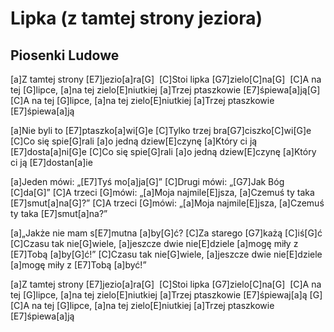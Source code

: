 # Lipka (z tamtej strony jeziora)
## Piosenki Ludowe


[a]Z tamtej strony [E7]jezio[a]ra[G] 
[C]Stoi lipka [G7]zielo[C]na[G] 
[C]A na tej [G]lipce, [a]na tej zielo[E]niutkiej
[a]Trzej ptaszkowie [E7]śpiewa[a]ją[G] 
[C]A na tej [G]lipce, [a]na tej zielo[E]niutkiej
[a]Trzej ptaszkowie [E7]śpiewa[a]ją

[a]Nie byli to [E7]ptaszko[a]wi[G]e
[C]Tylko trzej bra[G7]ciszko[C]wi[G]e
[C]Co się spie[G]rali [a]o jedną dziew[E]czynę
[a]Który ci ją [E7]dosta[a]ni[G]e
[C]Co się spie[G]rali [a]o jedną dziew[E]czynę
[a]Który ci ją [E7]dostan[a]ie

[a]Jeden mówi: „[E7]Tyś mo[a]ja[G]”
[C]Drugi mówi: „[G7]Jak Bóg [C]da[G]”
[C]A trzeci [G]mówi: „[a]Moja najmile[E]jsza,
[a]Czemuś ty taka [E7]smut[a]na[G]?”
[C]A trzeci [G]mówi: „[a]Moja najmile[E]jsza,
[a]Czemuś ty taka [E7]smut[a]na?”

[a]„Jakże nie mam s[E7]mutna [a]by[G]ć?
[C]Za starego [G7]każą [C]iś[G]ć
[C]Czasu tak nie[G]wiele, [a]jeszcze dwie nie[E]dziele
[a]mogę miły z [E7]Tobą [a]by[G]ć!”
[C]Czasu tak nie[G]wiele, [a]jeszcze dwie nie[E]dziele
[a]mogę miły z [E7]Tobą [a]być!”

[a]Z tamtej strony [E7]jezio[a]ra[G] 
[C]Stoi lipka [G7]zielo[C]na[G] 
[C]A na tej [G]lipce, [a]na tej zielo[E]niutkiej
[a]Trzej ptaszkowie [E7]śpiewaj[a]ą [G] 
[C]A na tej [G]lipce, [a]na tej zielo[E]niutkiej
[a]Trzej ptaszkowie [E7]śpiewa[a]ją

